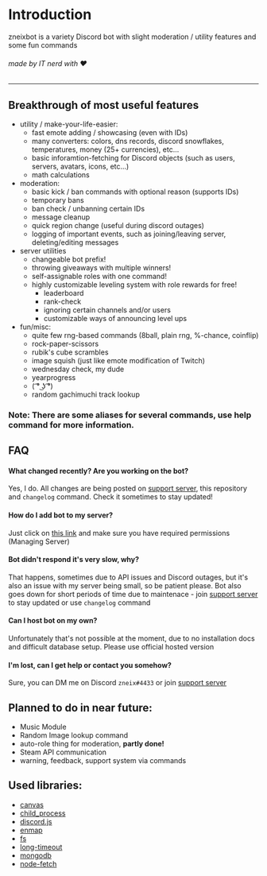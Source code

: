 # Introduction

zneixbot is a variety Discord bot with slight moderation / utility features and some fun commands
###### made by IT nerd with ❤️

---

## Breakthrough of most useful features

* utility / make-your-life-easier:
  * fast emote adding / showcasing (even with IDs)
  * many converters: colors, dns records, discord snowflakes, temperatures, money (25+ currencies), etc...
  * basic inforamtion-fetching for Discord objects \(such as users, servers, avatars, icons, etc...\)
  * math calculations
* moderation:
  * basic kick / ban commands with optional reason \(supports IDs\)
  * temporary bans
  * ban check / unbanning certain IDs
  * message cleanup
  * quick region change \(useful during discord outages\)
  * logging of important events, such as joining/leaving server, deleting/editing messages
* server utilities
  * changeable bot prefix!
  * throwing giveaways with multiple winners!
  * self-assignable roles with one command!
  * highly customizable leveling system with role rewards for free!
    * leaderboard
    * rank-check
    * ignoring certain channels and/or users
    * customizable ways of announcing level ups
* fun/misc:
  * quite few rng-based commands \(8ball, plain rng, %-chance, coinflip\)
  * rock-paper-scissors
  * rubik's cube scrambles
  * image squish \(just like emote modification of Twitch\)
  * wednesday check, my dude
  * yearprogress
  * \( ͡° ͜ʖ ͡°\)
  * random gachimuchi track lookup

### Note: **There are some aliases for several commands, use help command for more information.**

## FAQ

#### What changed recently? Are you working on the bot?
Yes, I do. All changes are being posted on [support server](https://discordapp.com/invite/cF555AV), this repository and `changelog` command. Check it sometimes to stay updated!

#### How do I add bot to my server?
Just click on [this link](https://discordapp.com/api/oauth2/authorize?client_id=587334198600400897&permissions=1409674343&scope=bot) and make sure you have required permissions (Managing Server)

#### Bot didn't respond it's very slow, why?
That happens, sometimes due to API issues and Discord outages, but it's also an issue with my server being small, so be patient please. Bot also goes down for short periods of time due to maintenace - join [support server](https://discordapp.com/invite/cF555AV) to stay updated or use `changelog` command

#### Can I host bot on my own?
Unfortunately that's not possible at the moment, due to no installation docs and difficult database setup. Please use official hosted version

#### I'm lost, can I get help or contact you somehow?
Sure, you can DM me on Discord `zneix#4433` or join [support server](https://discordapp.com/invite/cF555AV)


## Planned to do in near future:

* Music Module
* Random Image lookup command
* auto-role thing for moderation, **partly done!**
* Steam API communication
* warning, feedback, support system via commands

## Used libraries:

* [canvas](https://github.com/Automattic/node-canvas)
* [child_process]()
* [discord.js](https://github.com/discordjs/discord.js)
* [enmap](https://enmap.evie.codes/)
* [fs](https://github.com/npm/security-holder)
* [long-timeout]()
* [mongodb](https://github.com/mongodb/node-mongodb-native)
* [node-fetch](https://www.npmjs.com/package/node-fetch)
